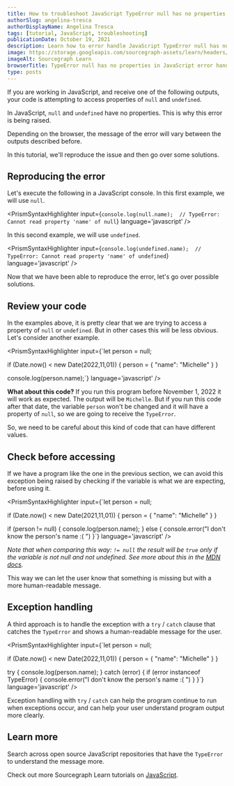 ```yaml
---
title: How to troubleshoot JavaScript TypeError null has no properties
authorSlug: angelina-tresca
authorDisplayName: Angelina Tresca
tags: [tutorial, JavaScript, troubleshooting]
publicationDate: October 19, 2021
description: Learn how to error handle JavaScript TypeError null has no properties
image: https://storage.googleapis.com/sourcegraph-assets/learn/headers/sourcegraph-learn-header.png
imageAlt: Sourcegraph Learn
browserTitle: TypeError null has no properties in JavaScript error handling
type: posts
---
```


If you are working in JavaScript, and receive one of the following outputs, your code is attempting to access properties of `null` and `undefined`.

<Highlighter
input='TypeError: null has no properties 
TypeError: undefined has no properties 
TypeError: Cannot read property {x} of null
TypeError: Cannot read property {x} of undefined
TypeError: Unable to get property {x} of undefined or null reference'
/>

In JavaScript, `null` and `undefined` have no properties. This is why this error is being raised.

Depending on the browser, the message of the error will vary between the outputs described before.

In this tutorial, we'll reproduce the issue and then go over some solutions.

## Reproducing the error

Let's execute the following in a JavaScript console. In this first example, we will use `null`.

<PrismSyntaxHighlighter
input={`console.log(null.name);  // TypeError: Cannot read property 'name' of null`}
language='javascript'
/>

In this second example, we will use `undefined`.

<PrismSyntaxHighlighter
input={`console.log(undefined.name);  // TypeError: Cannot read property 'name' of undefined`}
language='javascript'
/>

Now that we have been able to reproduce the error, let's go over possible solutions.

## Review your code

In the examples above, it is pretty clear that we are trying to access a property of `null` or `undefined`. But in other cases this will be less obvious. Let's consider another example.

<PrismSyntaxHighlighter
input={`let person = null;
 
if (Date.now() < new Date(2022,11,01)) {
    person = {
        "name": "Michelle"
    }
}
 
console.log(person.name);`}
language='javascript'
/>

**What about this code?** If you run this program before November 1, 2022 it will work as expected. The output will be `Michelle`. 
But if you run this code after that date, the variable `person` won't be changed and it will have a property of `null`, so we are going to receive the `TypeError`.

So, we need to be careful about this kind of code that can have different values.

## Check before accessing

If we have a program like the one in the previous section, we can avoid this exception being raised by checking if the variable is what we are expecting, before using it.

<PrismSyntaxHighlighter
input={`let person = null;
 
if (Date.now() < new Date(2021,11,01)) {
    person = {
        "name": "Michelle"
    }
}
 
if (person != null) {
    console.log(person.name);
} else {
    console.error("I don't know the person's name :( ")
}`}
language='javascript'
/>

*Note that when comparing this way: `!= null` the result will be `true` only if the variable is not null and not undefined. See more about this in the [MDN docs](https://developer.mozilla.org/en-US/docs/Web/JavaScript/Reference/Global_Objects/null#difference_between_null_and_undefined).*

This way we can let the user know that something is missing but with a more human-readable message.

## Exception handling

A third approach is to handle the exception with a `try` / `catch` clause that catches the `TypeError` and shows a human-readable message for the user.

<PrismSyntaxHighlighter
input={`let person = null;
 
if (Date.now() < new Date(2022,11,01)) {
    person = {
        "name": "Michelle"
    }
}
 
try {
    console.log(person.name);
} catch (error) {
    if (error instanceof TypeError) {
        console.error("I don't know the person's name :( ")
    }
}`}
language='javascript'
/>

Exception handling with `try` / `catch` can help the program continue to run when exceptions occur, and can help your user understand program output more clearly.

## Learn more

Search across open source JavaScript repositories that have the `TypeError` to understand the message more.

<SourcegraphSearch query="TypeError: null has no properties lang:js" patternType="literal"/>

Check out more Sourcegraph Learn tutorials on [JavaScript](https://learn.sourcegraph.com/tags/javascript).
